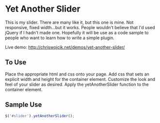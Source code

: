 # Yet Another Slider

This is my slider. There are many like it, but this one is mine. Not responsive,
fixed width...but it works. People wouldn't believe that I'd used jQuery if I 
hadn't made one. Hopefully it will be use as a code sample to people who want to 
learn how to write a simple plugin.

Live demo:
http://chriswojcik.net/demos/yet-another-slider/

## To Use

Place the appropriate html and css onto your page. Add css that sets an explicit 
width and height for the container element. Customize the look and feel of your 
slider as desired. Apply the yetAnotherSlider function to the container element.

## Sample Use
```js
$('#slider').yetAnotherSlider();
```